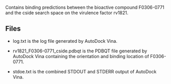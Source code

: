 Contains binding predictions between the bioactive compound F0306-0771 and the cside search space on the virulence factor rv1821.

## Files

- log.txt is the log file generated by AutoDock Vina.

- rv1821_F0306-0771_cside.pdbqt is the PDBQT file generated by AutoDock Vina containing the orientation and binding location of F0306-0771.

- stdoe.txt is the combined STDOUT and STDERR output of AutoDock Vina.

